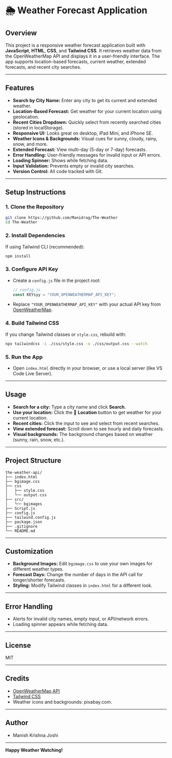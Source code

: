 # 🌦️ Weather Forecast Application

## Overview

This project is a responsive weather forecast application built with **JavaScript**, **HTML**, **CSS**, and **Tailwind CSS**. It retrieves weather data from the OpenWeatherMap API and displays it in a user-friendly interface. The app supports location-based forecasts, current weather, extended forecasts, and recent city searches.

---

## Features

- **Search by City Name:** Enter any city to get its current and extended weather.
- **Location-Based Forecast:** Get weather for your current location using geolocation.
- **Recent Cities Dropdown:** Quickly select from recently searched cities (stored in localStorage).
- **Responsive UI:** Looks great on desktop, iPad Mini, and iPhone SE.
- **Weather Icons & Backgrounds:** Visual cues for sunny, cloudy, rainy, snow, and more.
- **Extended Forecast:** View multi-day (5-day or 7-day) forecasts.
- **Error Handling:** User-friendly messages for invalid input or API errors.
- **Loading Spinner:** Shows while fetching data.
- **Input Validation:** Prevents empty or invalid city searches.
- **Version Control:** All code tracked with Git.

---

## Setup Instructions

### 1. **Clone the Repository**

```bash
git clone https://github.com/Manidrag/The-Weather
cd The-Weather
```

### 2. **Install Dependencies**

If using Tailwind CLI (recommended):

```bash
npm install
```

### 3. **Configure API Key**

- Create a `config.js` file in the project root:
    ```js
    // config.js
    const KEYsyy = "YOUR_OPENWEATHERMAP_API_KEY";
    ```
- Replace `"YOUR_OPENWEATHERMAP_API_KEY"` with your actual API key from [OpenWeatherMap](https://openweathermap.org/api).

### 4. **Build Tailwind CSS**

If you change Tailwind classes or `style.css`, rebuild with:

```bash
npx tailwindcss -i ./css/style.css -o ./css/output.css --watch
```

### 5. **Run the App**

- Open `index.html` directly in your browser, or use a local server (like VS Code Live Server).

---

## Usage

- **Search for a city:** Type a city name and click **Search**.
- **Use your location:** Click the 📍 **Location** button to get weather for your current location.
- **Recent cities:** Click the input to see and select from recent searches.
- **View extended forecast:** Scroll down to see hourly and daily forecasts.
- **Visual backgrounds:** The background changes based on weather (sunny, rain, snow, etc.).

---

## Project Structure

```
the-weather-api/
├── index.html
├── bgimage.css
├── css
│   ├── style.css
│   └── output.css
├── src/
│   └── bgimages
├── Script.js
├── config.js
├── tailwind.config.js
├── package.json
├── .gitignore
└── README.md
```

---

## Customization

- **Background Images:** Edit `bgimage.css` to use your own images for different weather types.
- **Forecast Days:** Change the number of days in the API call for longer/shorter forecasts.
- **Styling:** Modify Tailwind classes in `index.html` for a different look.

---

## Error Handling

- Alerts for invalid city names, empty input, or API/network errors.
- Loading spinner appears while fetching data.

---

## License

MIT

---

## Credits

- [OpenWeatherMap API](https://openweathermap.org/api)
- [Tailwind CSS](https://tailwindcss.com/)
- Weather icons and backgrounds: pixabay.com.

---

## Author

- Manish Krishna Joshi

---

**Happy Weather Watching!**